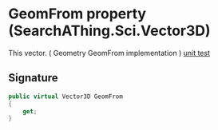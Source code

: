 # GeomFrom property (SearchAThing.Sci.Vector3D)
This vector.
            ( Geometry GeomFrom implementation )
            [unit test](/test/Vector3D/Vector3DTest_0002.cs)

## Signature
```csharp
public virtual Vector3D GeomFrom
{
    get;
}
```
